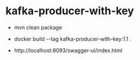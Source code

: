# kafka-producer-with-key


* mvn clean package

* docker build  --tag kafka-producer-with-key:1.1 .
* http://localhost:8093/swagger-ui/index.html

